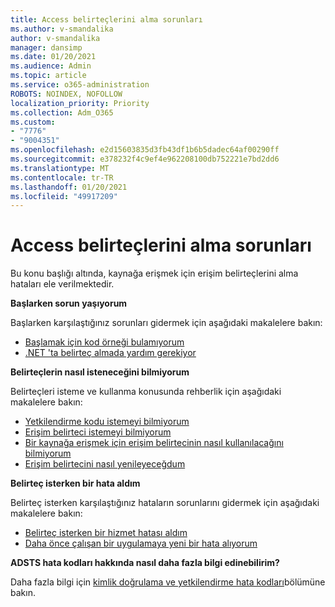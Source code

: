 ```yaml
---
title: Access belirteçlerini alma sorunları
ms.author: v-smandalika
author: v-smandalika
manager: dansimp
ms.date: 01/20/2021
ms.audience: Admin
ms.topic: article
ms.service: o365-administration
ROBOTS: NOINDEX, NOFOLLOW
localization_priority: Priority
ms.collection: Adm_O365
ms.custom:
- "7776"
- "9004351"
ms.openlocfilehash: e2d15603835d3fb43df1b6b5dadec64af00290ff
ms.sourcegitcommit: e378232f4c9ef4e962208100db752221e7bd2dd6
ms.translationtype: MT
ms.contentlocale: tr-TR
ms.lasthandoff: 01/20/2021
ms.locfileid: "49917209"
---
```

# <a name="issues-with-getting-access-tokens"></a>Access belirteçlerini alma sorunları

Bu konu başlığı altında, kaynağa erişmek için erişim belirteçlerini alma hataları ele verilmektedir.

**Başlarken sorun yaşıyorum**

Başlarken karşılaştığınız sorunları gidermek için aşağıdaki makalelere bakın:

- [Başlamak için kod örneği bulamıyorum](https://docs.microsoft.com/azure/active-directory/develop/sample-v2-code) 
- [.NET 'ta belirteç almada yardım gerekiyor](https://docs.microsoft.com/azure/active-directory/develop/authentication-flows-app-scenarios)

**Belirteçlerin nasıl isteneceğini bilmiyorum**

Belirteçleri isteme ve kullanma konusunda rehberlik için aşağıdaki makalelere bakın:

- [Yetkilendirme kodu istemeyi bilmiyorum](https://docs.microsoft.com/azure/active-directory/develop/v2-oauth2-auth-code-flow#request-an-authorization-code) 
- [Erişim belirteci istemeyi bilmiyorum](https://docs.microsoft.com/azure/active-directory/develop/v2-oauth2-auth-code-flow#use-the-authorization-code-to-request-an-access-token) 
- [Bir kaynağa erişmek için erişim belirtecinin nasıl kullanılacağını bilmiyorum](https://docs.microsoft.com/azure/active-directory/develop/v2-oauth2-auth-code-flow#use-the-access-token-to-access-the-resource) 
- [Erişim belirtecini nasıl yenileyeceğdum](https://docs.microsoft.com/azure/active-directory/develop/v2-oauth2-auth-code-flow#refreshing-the-access-tokens)

**Belirteç isterken bir hata aldım**

Belirteç isterken karşılaştığınız hataların sorunlarını gidermek için aşağıdaki makalelere bakın:

- [Belirteç isterken bir hizmet hatası aldım](https://docs.microsoft.com/azure/active-directory/develop/reference-aadsts-error-codes) 
- [Daha önce çalışan bir uygulamaya yeni bir hata alıyorum](https://docs.microsoft.com/azure/active-directory/develop/reference-breaking-changes)

**ADSTS hata kodları hakkında nasıl daha fazla bilgi edinebilirim?**

Daha fazla bilgi için [kimlik doğrulama ve yetkilendirme hata kodları](https://docs.microsoft.com/azure/active-directory/develop/reference-aadsts-error-codes)bölümüne bakın.





